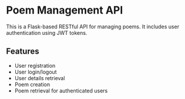 # Poem Management API

This is a Flask-based RESTful API for managing poems. It includes user authentication using JWT tokens.

## Features

- User registration
- User login/logout
- User details retrieval
- Poem creation
- Poem retrieval for authenticated users


